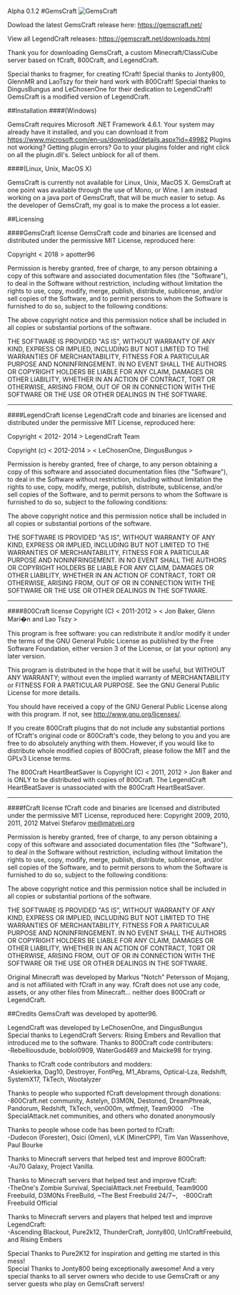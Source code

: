 ﻿Alpha 0.1.2
#GemsCraft
![GemsCraft](http://godispower.us/main.png "Shining Gems")<br />

Dowload the latest GemsCraft release here: 
https://gemscraft.net/

View all LegendCraft releases:
https://gemscraft.net/downloads.html

Thank you for downloading GemsCraft, a custom Minecraft/ClassiCube server based on fCraft, 800Craft, and LegendCraft.

Special thanks to fragmer, for creating fCraft! Special thanks to Jonty800, GlennMR and LaoTszy for their hard work with
800Craft! Special thanks to DingusBungus and LeChosenOne for their dedication to LegendCraft! 
GemsCraft is a modified version of LegendCraft. 


##Installation 
####(Windows) 

GemsCraft requires Microsoft .NET Framework 4.6.1. Your system may already have it
installed, and you can download it from  https://www.microsoft.com/en-us/download/details.aspx?id=49982
Plugins not working? Getting plugin errors?
Go to your plugins folder and right click on all the plugin.dll's. Select unblock for all of them.

####(Linux, Unix, MacOS X)

GemsCraft is currently not available for Linux, Unix, MacOS X.
GemsCraft at one point was available through the use of Mono, or Wine.
I am instead working on a java port of GemsCraft, that will be much easier to setup.
As the developer of GemsCraft, my goal is to make the process a lot easier. 

##Licensing
 
####GemsCraft license
GemsCraft code and binaries are licensed and distributed under the permissive MIT License, reproduced here: <br />

Copyright < 2018 > apotter96

Permission is hereby granted, free of charge, to any person obtaining a copy
of this software and associated documentation files (the "Software"), to deal
in the Software without restriction, including without limitation the rights
to use, copy, modify, merge, publish, distribute, sublicense, and/or sell
copies of the Software, and to permit persons to whom the Software is
furnished to do so, subject to the following conditions:

The above copyright notice and this permission notice shall be included in
all copies or substantial portions of the software.

THE SOFTWARE IS PROVIDED "AS IS", WITHOUT WARRANTY OF ANY KIND, EXPRESS OR
IMPLIED, INCLUDING BUT NOT LIMITED TO THE WARRANTIES OF MERCHANTABILITY,
FITNESS FOR A PARTICULAR PURPOSE AND NONINFRINGEMENT. IN NO EVENT SHALL THE
AUTHORS OR COPYRIGHT HOLDERS BE LIABLE FOR ANY CLAIM, DAMAGES OR OTHER
LIABILITY, WHETHER IN AN ACTION OF CONTRACT, TORT OR OTHERWISE, ARISING FROM,
OUT OF OR IN CONNECTION WITH THE SOFTWARE OR THE USE OR OTHER DEALINGS IN
THE SOFTWARE.

--------------------------------------------------------------

####LegendCraft license
LegendCraft code and binaries are licensed and distributed under the permissive MIT License, reproduced here: <br />

Copyright < 2012- 2014 > LegendCraft Team

Copyright (c) < 2012-2014 > < LeChosenOne, DingusBungus >

Permission is hereby granted, free of charge, to any person obtaining a copy
of this software and associated documentation files (the "Software"), to deal
in the Software without restriction, including without limitation the rights
to use, copy, modify, merge, publish, distribute, sublicense, and/or sell
copies of the Software, and to permit persons to whom the Software is
furnished to do so, subject to the following conditions:

The above copyright notice and this permission notice shall be included in
all copies or substantial portions of the software.

THE SOFTWARE IS PROVIDED "AS IS", WITHOUT WARRANTY OF ANY KIND, EXPRESS OR
IMPLIED, INCLUDING BUT NOT LIMITED TO THE WARRANTIES OF MERCHANTABILITY,
FITNESS FOR A PARTICULAR PURPOSE AND NONINFRINGEMENT. IN NO EVENT SHALL THE
AUTHORS OR COPYRIGHT HOLDERS BE LIABLE FOR ANY CLAIM, DAMAGES OR OTHER
LIABILITY, WHETHER IN AN ACTION OF CONTRACT, TORT OR OTHERWISE, ARISING FROM,
OUT OF OR IN CONNECTION WITH THE SOFTWARE OR THE USE OR OTHER DEALINGS IN
THE SOFTWARE.

--------------------------------------------------------------

####800Craft license
Copyright (C) < 2011-2012 > < Jon Baker, Glenn Mari�n and Lao Tszy >  

This program is free software: you can redistribute it and/or modify
it under the terms of the GNU General Public License as published by
the Free Software Foundation, either version 3 of the License, or
(at your option) any later version.

This program is distributed in the hope that it will be useful,
but WITHOUT ANY WARRANTY; without even the implied warranty of
MERCHANTABILITY or FITNESS FOR A PARTICULAR PURPOSE.  See the
GNU General Public License for more details.

You should have received a copy of the GNU General Public License
along with this program.  If not, see <http://www.gnu.org/licenses/>.

If you create 800Craft plugins that do not include any substantial portions of
fCraft's original code or 800Craft's code, they belong to you and you are free to do absolutely
anything with them. However, if you would like to distribute whole modified
copies of 800Craft, please follow the MIT and the GPLv3 License terms.

The 800Craft HeartBeatSaver is Copyright (C) < 2011, 2012 > Jon Baker 
and is ONLY to be distributed with copies of 800Craft.
The LegendCraft HeartBeatSaver is unassociated with the 800Craft HeartBeatSaver.

--------------------------------------------------------------
####fCraft license
fCraft code and binaries are licensed and distributed under the permissive MIT License, reproduced here:
Copyright 2009, 2010, 2011, 2012 Matvei Stefarov <me@matvei.org>

Permission is hereby granted, free of charge, to any person obtaining a copy
of this software and associated documentation files (the "Software"), to deal
in the Software without restriction, including without limitation the rights
to use, copy, modify, merge, publish, distribute, sublicense, and/or sell
copies of the Software, and to permit persons to whom the Software is
furnished to do so, subject to the following conditions:

The above copyright notice and this permission notice shall be included in
all copies or substantial portions of the software.

THE SOFTWARE IS PROVIDED "AS IS", WITHOUT WARRANTY OF ANY KIND, EXPRESS OR
IMPLIED, INCLUDING BUT NOT LIMITED TO THE WARRANTIES OF MERCHANTABILITY,
FITNESS FOR A PARTICULAR PURPOSE AND NONINFRINGEMENT. IN NO EVENT SHALL THE
AUTHORS OR COPYRIGHT HOLDERS BE LIABLE FOR ANY CLAIM, DAMAGES OR OTHER
LIABILITY, WHETHER IN AN ACTION OF CONTRACT, TORT OR OTHERWISE, ARISING FROM,
OUT OF OR IN CONNECTION WITH THE SOFTWARE OR THE USE OR OTHER DEALINGS IN
THE SOFTWARE.

Original Minecraft was developed by Markus "Notch" Petersson of Mojang, and is 
not affiliated with fCraft in any way. fCraft does not use any code, assets,
or any other files from Minecraft... neither does 800Craft or LegendCraft.



##Credits 
GemsCraft was developed by apotter96.

LegendCraft was developed by LeChosenOne, and DingusBungus <br />
Special thanks to LegendCraft Servers: Rising Embers and Revallion that introduced me to the software.
Thanks to 800Craft code contributers:<br />
-Rebelliousdude, boblol0909, WaterGod469 and Maicke98 for trying. 

Thanks to fCraft code contributors and modders:<br />
-Asiekierka, Dag10, Destroyer, FontPeg, M1_Abrams, Optical-Lza, Redshift, SystemX17, TkTech, Wootalyzer

Thanks to people who supported fCraft development through donations:<br />
-800Craft.net community, Astelyn, D3M0N, Destoned, DreamPhreak, Pandorum, Redshift, TkTech, ven000m,  wtfmejt, Team9000 &nbsp;&nbsp;&nbsp;-The SpecialAttack.net communities, and others who donated anonymously

Thanks to people whose code has been ported to fCraft:<br />
-Dudecon (Forester), Osici (Omen), vLK (MinerCPP), Tim Van Wassenhove, Paul Bourke

Thanks to Minecraft servers that helped test and improve 800Craft:<br />
-Au70 Galaxy, Project Vanilla.

Thanks to Minecraft servers that helped test and improve fCraft:<br />
-TheOne's Zombie Survival, SpecialAttack.net Freebuild, Team9000 Freebuild, D3M0Ns FreeBuild, ~The Best Freebuild 24/7~, &nbsp;&nbsp;-800Craft Freebuild Official

Thanks to Minecraft servers and players that helped test and improve LegendCraft:<br />
-Ascending Blackout, Pure2k12, ThunderCraft, Jonty800, Un1CraftFreebuild, and Rising Embers 

Special Thanks to Pure2K12 for inspiration and getting me started in this mess!<br />
Special Thanks to Jonty800 being exceptionally awesome!
And a very special thanks to all server owners who decide to use GemsCraft or any server guests who play on GemsCraft servers!
